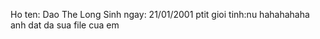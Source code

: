 Ho ten:  Dao The Long
Sinh ngay: 21/01/2001
ptit
gioi tinh:nu
hahahahaha
anh dat da sua file cua em
